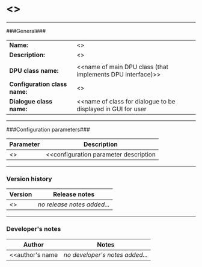 # <<DPU name>> #
----------

###General###

|                              |                                                             |
|------------------------------|-------------------------------------------------------------|
|**Name:**                     |<<DPU name>>                                                 |
|**Description:**              |<<DPU description>>                                          |
|                              |                                                             |
|**DPU class name:**           |<<name of main DPU class (that implements DPU interface)>>   | 
|**Configuration class name:** |<<name of POJO configuration class>>                         |
|**Dialogue class name:**      |<<name of class for dialogue to be displayed in GUI for user | 

***

###Configuration parameters###

|Parameter                                       |Description                                                              |                                                        
|------------------------------------------------|-------------------------------------------------------------------------|
|<<configuration parameter name>>                |<<configuration parameter description                                    |

<!--- use ** for bold for each <<configuration parameter name>> --> 

***

### Version history ###

|Version            |Release notes               |
|-------------------|----------------------------|
|<<version number>> |*no release notes added...* |                                

<!--- add release notes if available (do not use italic) -->

***

### Developer's notes ###

|Author          |Notes                           |
|----------------|--------------------------------|
|<<author's name |*no developer's notes added...* | 

<!--- add developer's notes if appropriate (do not use italic) -->